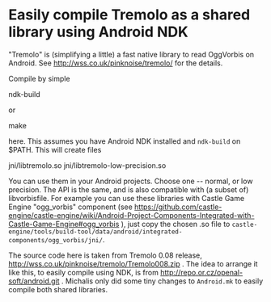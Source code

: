 # Easily compile Tremolo as a shared library using Android NDK

"Tremolo" is (simplifying a little) a fast native library
to read OggVorbis on Android.
See http://wss.co.uk/pinknoise/tremolo/ for the details.

Compile by simple

  ndk-build

or

  make

here. This assumes you have Android NDK installed and `ndk-build` on $PATH.
This will create files

  jni/libtremolo.so
  jni/libtremolo-low-precision.so

You can use them in your Android projects. Choose one -- normal, or low precision.
The API is the same, and is also compatible with (a subset of) libvorbisfile.
For example you can use these libraries with Castle Game Engine "ogg_vorbis"
component (see https://github.com/castle-engine/castle-engine/wiki/Android-Project-Components-Integrated-with-Castle-Game-Engine#ogg_vorbis
), just copy the chosen .so file to `castle-engine/tools/build-tool/data/android/integrated-components/ogg_vorbis/jni/`.

The source code here is taken from Tremolo 0.08 release,
http://wss.co.uk/pinknoise/tremolo/Tremolo008.zip .
The idea to arrange it like this, to easily compile using NDK,
is from http://repo.or.cz/openal-soft/android.git .
Michalis only did some tiny changes to `Android.mk` to easily compile
both shared libraries.
